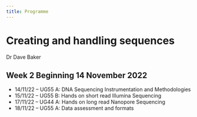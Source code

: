 ```yaml
---
title: Programme
---
```


# Creating and handling sequences

Dr Dave Baker

## Week 2 Beginning 14 November 2022

* 14/11/22 – UG55 A: DNA Sequencing Instrumentation and Methodologies
* 15/11/22 – UG55 B: Hands on short read Illumina Sequencing
* 17/11/22 – UG44 A: Hands on long read Nanopore Sequencing
* 18/11/22 – UG55 A: Data assessment and formats

